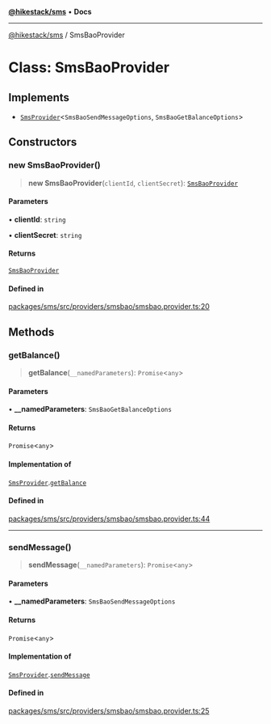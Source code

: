[**@hikestack/sms**](/official/reference/sms/index.md) • **Docs**

***

[@hikestack/sms](/official/reference/sms/globals.md) / SmsBaoProvider

# Class: SmsBaoProvider

## Implements

- [`SmsProvider`](/official/reference/sms/interfaces/SmsProvider.md)\<`SmsBaoSendMessageOptions`, `SmsBaoGetBalanceOptions`\>

## Constructors

### new SmsBaoProvider()

> **new SmsBaoProvider**(`clientId`, `clientSecret`): [`SmsBaoProvider`](/official/reference/sms/classes/SmsBaoProvider.md)

#### Parameters

• **clientId**: `string`

• **clientSecret**: `string`

#### Returns

[`SmsBaoProvider`](/official/reference/sms/classes/SmsBaoProvider.md)

#### Defined in

[packages/sms/src/providers/smsbao/smsbao.provider.ts:20](https://github.com/hikestack/hike/blob/5b5a0ebd12d6185b553ab0b289e36e1190d78992/packages/sms/src/providers/smsbao/smsbao.provider.ts#L20)

## Methods

### getBalance()

> **getBalance**(`__namedParameters`): `Promise`\<`any`\>

#### Parameters

• **\_\_namedParameters**: `SmsBaoGetBalanceOptions`

#### Returns

`Promise`\<`any`\>

#### Implementation of

[`SmsProvider`](/official/reference/sms/interfaces/SmsProvider.md).[`getBalance`](/official/reference/sms/interfaces/SmsProvider.md#getbalance)

#### Defined in

[packages/sms/src/providers/smsbao/smsbao.provider.ts:44](https://github.com/hikestack/hike/blob/5b5a0ebd12d6185b553ab0b289e36e1190d78992/packages/sms/src/providers/smsbao/smsbao.provider.ts#L44)

***

### sendMessage()

> **sendMessage**(`__namedParameters`): `Promise`\<`any`\>

#### Parameters

• **\_\_namedParameters**: `SmsBaoSendMessageOptions`

#### Returns

`Promise`\<`any`\>

#### Implementation of

[`SmsProvider`](/official/reference/sms/interfaces/SmsProvider.md).[`sendMessage`](/official/reference/sms/interfaces/SmsProvider.md#sendmessage)

#### Defined in

[packages/sms/src/providers/smsbao/smsbao.provider.ts:25](https://github.com/hikestack/hike/blob/5b5a0ebd12d6185b553ab0b289e36e1190d78992/packages/sms/src/providers/smsbao/smsbao.provider.ts#L25)
